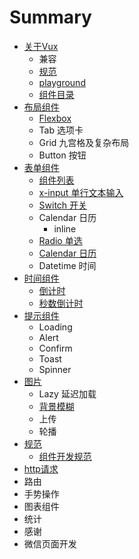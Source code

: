 # Summary

* [关于Vux](README.md)
   * 兼容
   * [规范](component-standard.md)
   * [playground](playground.md)
   * [组件目录](list.md)
* [布局组件](chapter1.md)
   * [Flexbox](flexbox.md)
   * Tab 选项卡
   * Grid 九宫格及复杂布局
   * Button 按钮
* [表单组件](form.md)
   * [组件列表](form-components.md)
   * [x-input 单行文本输入](input.md)
   * [Switch 开关](switch.md)
   * Calendar 日历
       * inline
   * [Radio 单选](radio.md)
   * [Calendar 日历](calendar.md)
   * Datetime 时间
* [时间组件](time-components.md)
   * [倒计时](clocker.md)
   * [秒数倒计时](seconds-countdown.md)
* [提示组件](tips-components.md)
   * Loading
   * Alert
   * Confirm
   * Toast
   * Spinner
* [图片](image.md)
   * Lazy 延迟加载
   * [背景模糊](image/blur.md)
   * 上传
   * 轮播
* [规范](rules.md)
   * [组件开发规范](component-rules.md)
* [http请求](guide/http.md)
* 路由
* 手势操作
* 图表组件
* 统计
* 感谢
* 微信页面开发

